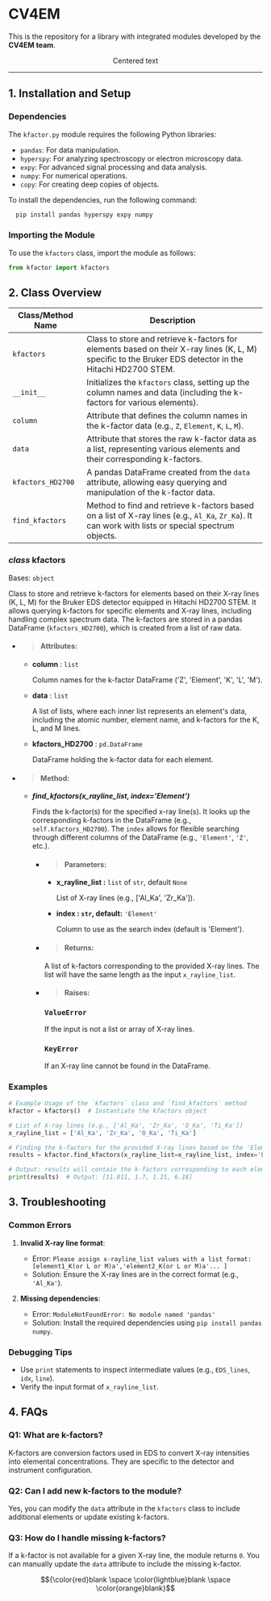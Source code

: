 # CV4EM

This is the repository for a library with integrated modules developed by the **CV4EM team**.

<p align="center">Centered text</p>

---
## 1. Installation and Setup
### Dependencies
The `kfactor.py` module requires the following Python libraries:

   - `pandas`: For data manipulation.
   - `hyperspy`: For analyzing spectroscopy or electron microscopy data.
   - `expy`: For advanced signal processing and data analysis.
   -  `numpy`: For numerical operations.
   - `copy`: For creating deep copies of objects.

To install the dependencies, run the following command:
```python 
  pip install pandas hyperspy expy numpy 
```
### Importing the Module
To use the `kfactors` class, import the module as follows:
```python
from kfactor import kfactors
```
## 2. Class Overview
|Class/Method Name |	Description |
| -----------------| -------------|
| `kfactors` | Class to store and retrieve k-factors for elements based on their X-ray lines (K, L, M) specific to the Bruker EDS detector in the Hitachi HD2700 STEM. | 
| `__init__`	| Initializes the `kfactors` class, setting up the column names and data (including the k-factors for various elements). | 
| `column`	| Attribute that defines the column names in the k-factor data (e.g., `Z`, `Element`, `K`, `L`, `M`). | 
| `data` | 	Attribute that stores the raw k-factor data as a list, representing various elements and their corresponding k-factors. | 
| `kfactors_HD2700`	| A pandas DataFrame created from the `data` attribute, allowing easy querying and manipulation of the k-factor data. | 
| `find_kfactors`	| Method to find and retrieve k-factors based on a list of X-ray lines (e.g., `Al_Ka`, `Zr_Ka`). It can work with lists or special spectrum objects.| 

### _class_ **kfactors**
Bases: `object`
   
Class to store and retrieve k-factors for elements based on their X-ray lines (K, L, M) for the Bruker EDS detector equipped in Hitachi HD2700 STEM. It allows querying k-factors for specific elements and X-ray lines, including handling complex spectrum data. The k-factors are stored in a pandas DataFrame (`kfactors_HD2700`), which is created from a list of raw data.

   - > #### **Attributes:**

      - **column** : `list`
 
         Column names for the k-factor DataFrame ('Z', 'Element', 'K', 'L', 'M').

      - **data** : `list`

         A list of lists, where each inner list represents an element's data, including the atomic number, element name, and k-factors for the K, L, and M lines.

      - **kfactors_HD2700** : `pd.DataFrame `

          DataFrame holding the k-factor data for each element.


   - > #### **Method:**
      -  _**find_kfactors(x_rayline_list, index='Element')**_
      
         Finds the k-factor(s) for the specified x-ray line(s). It looks up the corresponding k-factors in the DataFrame (e.g., `self.kfactors_HD2700`). The `index` allows for flexible searching through different columns of the DataFrame (e.g., `'Element'`, `'Z'`, etc.).
      
         - > #### **Parameters:**
      
             - **x_rayline_list :**  `list` of `str`, default `None`
      
               List of X-ray lines (e.g., ['Al_Ka', 'Zr_Ka']).
      
            - **index : `str`, default:** `'Element'`
      
               Column to use as the search index (default is 'Element').
      
      
         - > #### **Returns:**
           A list of k-factors corresponding to the provided X-ray lines. The list will have the same length as the input `x_rayline_list`.
      
         - > #### **Raises:**
           ### `ValueError`
      
             If the input is not a list or array of X-ray lines.
        
             ### `KeyError` 
       
             If an X-ray line cannot be found in the DataFrame.


### Examples

```python
# Example Usage of the `kfactors` class and `find_kfactors` method
kfactor = kfactors()  # Instantiate the kfactors object

# List of X-ray lines (e.g., ['Al_Ka', 'Zr_Ka', 'O_Ka', 'Ti_Ka'])
x_rayline_list = ['Al_Ka', 'Zr_Ka', 'O_Ka', 'Ti_Ka']

# Finding the k-factors for the provided X-ray lines based on the 'Element' column
results = kfactor.find_kfactors(x_rayline_list=x_rayline_list, index='Element')

# Output: results will contain the k-factors corresponding to each element's X-ray line in the list
print(results)  # Output: [11.011, 1.7, 1.21, 6.18]
````



## 3. Troubleshooting
### Common Errors
  1. **Invalid X-ray line format**:
     - Error: `Please assign x-rayline_list values with a list format: [element1_K(or L or M)a','element2_K(or L or M)a'... ]`
     - Solution: Ensure the X-ray lines are in the correct format (e.g., `'Al_Ka'`).

2. **Missing dependencies**:
    - Error: `ModuleNotFoundError: No module named 'pandas'`
    - Solution: Install the required dependencies using `pip install pandas numpy`.

### Debugging Tips
  - Use `print` statements to inspect intermediate values (e.g., `EDS_lines`, `idx`, `line`).
  - Verify the input format of `x_rayline_list`.

## 4. FAQs
### **Q1: What are k-factors?**
K-factors are conversion factors used in EDS to convert X-ray intensities into elemental concentrations. They are specific to the detector and instrument configuration.

### **Q2: Can I add new k-factors to the module?**
Yes, you can modify the `data` attribute in the `kfactors` class to include additional elements or update existing k-factors.

### **Q3: How do I handle missing k-factors?**
If a k-factor is not available for a given X-ray line, the module returns `0`. You can manually update the `data` attribute to include the missing k-factor.

$${\color{red}blank \space \color{lightblue}blank \space \color{orange}blank}$$

